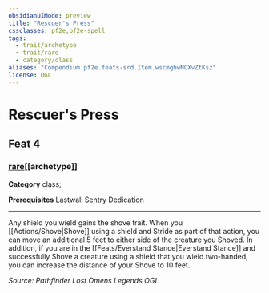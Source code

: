 ```yaml
---
obsidianUIMode: preview
title: "Rescuer's Press"
cssclasses: pf2e,pf2e-spell
tags:
  - trait/archetype
  - trait/rare
  - category/class
aliases: "Compendium.pf2e.feats-srd.Item.wscmghwNCXvZtKsz"
license: OGL
---
```

# Rescuer's Press
## Feat 4
### [rare](rare "Rare Rarity Trait")[[archetype]]

**Category** class; 



**Prerequisites** Lastwall Sentry Dedication
* * *
Any shield you wield gains the shove trait. When you [[Actions/Shove|Shove]] using a shield and Stride as part of that action, you can move an additional 5 feet to either side of the creature you Shoved. In addition, if you are in the [[Feats/Everstand Stance|Everstand Stance]] and successfully Shove a creature using a shield that you wield two-handed, you can increase the distance of your Shove to 10 feet.

*Source: Pathfinder Lost Omens Legends*
*OGL*
